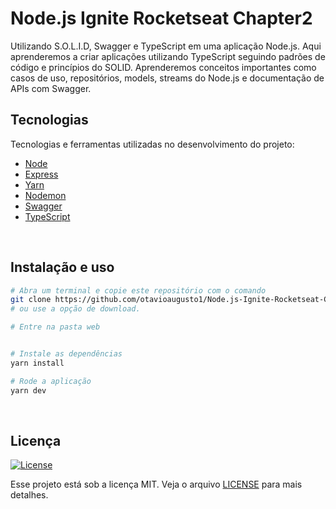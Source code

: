 # Node.js Ignite Rocketseat Chapter2
 Utilizando S.O.L.I.D, Swagger e TypeScript em uma aplicação Node.js.
 Aqui aprenderemos a criar aplicações utilizando TypeScript seguindo padrões de código e princípios do SOLID. Aprenderemos conceitos importantes como casos de uso, repositórios, models, streams do Node.js e documentação de APIs com Swagger.
 
  ## Tecnologias

Tecnologias e ferramentas utilizadas no desenvolvimento do projeto:

- [Node](https://nodejs.org/en/)
- [Express](https://expressjs.com/pt-br/)
- [Yarn](https://yarnpkg.com/)
- [Nodemon](https://www.npmjs.com/package/nodemon)
- [Swagger](https://swagger.io/)
- [TypeScript](https://www.typescriptlang.org/)

<br>

## Instalação e uso

```bash
# Abra um terminal e copie este repositório com o comando
git clone https://github.com/otavioaugusto1/Node.js-Ignite-Rocketseat-Chapter2.git
# ou use a opção de download.

# Entre na pasta web  


# Instale as dependências
yarn install

# Rode a aplicação
yarn dev
```

<br>


## Licença
<a href="https://opensource.org/licenses/MIT">
    <img alt="License" src="https://img.shields.io/badge/license-MIT-ff512f?style=flat-square">
</a>

<br>

Esse projeto está sob a licença MIT. Veja o arquivo [LICENSE](/LICENSE) para mais detalhes.
 
